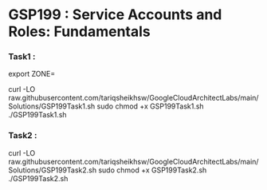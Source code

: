 # GSP199 : Service Accounts and Roles: Fundamentals 

### Task1 :


export ZONE=

curl -LO raw.githubusercontent.com/tariqsheikhsw/GoogleCloudArchitectLabs/main/Solutions/GSP199Task1.sh
sudo chmod +x GSP199Task1.sh
./GSP199Task1.sh


### Task2 :

curl -LO raw.githubusercontent.com/tariqsheikhsw/GoogleCloudArchitectLabs/main/Solutions/GSP199Task2.sh
sudo chmod +x GSP199Task2.sh
./GSP199Task2.sh
